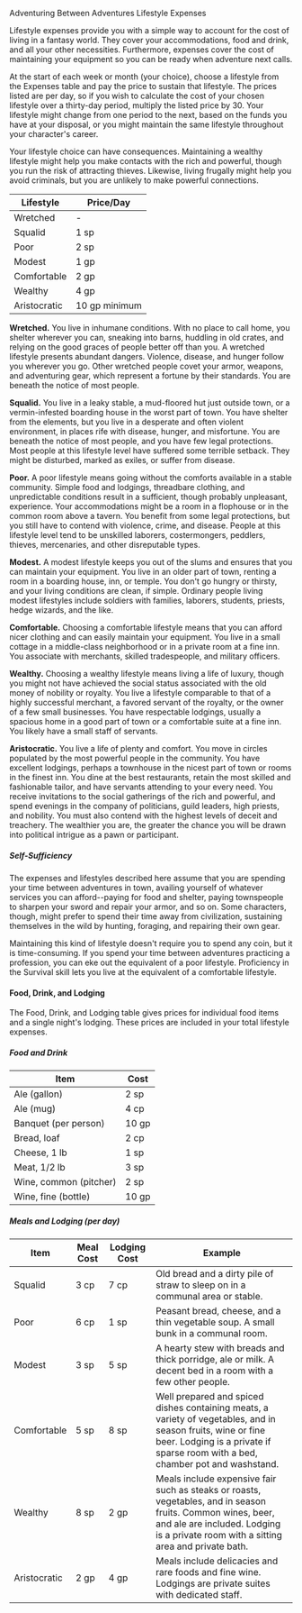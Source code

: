 Adventuring
Between Adventures
Lifestyle Expenses
<p>
  Lifestyle expenses provide you with a simple way to account for the cost of living in a fantasy world. They cover your accommodations, food and drink, and all your other necessities. Furthermore, expenses cover the cost of maintaining your equipment so you can be ready when adventure next calls.
</p>
<p>
  At the start of each week or month (your choice), choose a lifestyle from the Expenses table and pay the price to sustain that lifestyle. The prices listed are per day, so if you wish to calculate the cost of your chosen lifestyle over a thirty-day period, multiply the listed price by 30. Your lifestyle might change from one period to the next, based on the funds you have at your disposal, or you might maintain the same lifestyle throughout your character's career.
</p>
<p>
  Your lifestyle choice can have consequences. Maintaining a wealthy lifestyle might help you make contacts with the rich and powerful, though you run the risk of attracting thieves. Likewise, living frugally might help you avoid criminals, but you are unlikely to make powerful connections.
</p>
<table class="table table-sm">
  <thead><tr><th>Lifestyle</th><th>Price/Day</th></tr></thead>
  <tbody>
    <tr><td>Wretched</td><td>-</td></tr>
    <tr><td>Squalid</td><td>1 sp</td></tr>
    <tr><td>Poor</td><td>2 sp</td></tr>
    <tr><td>Modest</td><td>1 gp</td></tr>
    <tr><td>Comfortable</td><td>2 gp</td></tr>
    <tr><td>Wealthy</td><td>4 gp</td></tr>
    <tr><td>Aristocratic</td><td>10 gp minimum</td></tr>
  </tbody>
</table>
<p><strong>Wretched.</strong> You live in inhumane conditions. With no place to call home, you shelter wherever you can, sneaking into barns, huddling in old crates, and relying on the good graces of people better off than you. A wretched lifestyle presents abundant dangers. Violence, disease, and hunger follow you wherever you go. Other wretched people covet your armor, weapons, and adventuring gear, which represent a fortune by their standards. You are beneath the notice of most people.</p>
<p><strong>Squalid.</strong> You live in a leaky stable, a mud-floored hut just outside town, or a vermin-infested boarding house in the worst part of town. You have shelter from the elements, but you live in a desperate and often violent environment, in places rife with disease, hunger, and misfortune. You are beneath the notice of most people, and you have few legal protections. Most people at this lifestyle level have suffered some terrible setback. They might be disturbed, marked as exiles, or suffer from disease.</p>
<p>
  <strong>Poor.</strong> A poor lifestyle means going without the comforts available in a stable community. Simple food and lodgings, threadbare clothing, and unpredictable conditions result in a sufficient, though probably unpleasant, experience. Your accommodations might be a room in a flophouse or in the common room above a tavern. You benefit from some legal protections, but you still have to contend with violence, crime, and disease. People at this lifestyle level tend to be unskilled laborers, costermongers, peddlers, thieves, mercenaries, and other disreputable types.
</p>
<p>
  <strong>Modest.</strong> A modest lifestyle keeps you out of the slums and ensures that you can maintain your equipment. You live in an older part of town, renting a room in a boarding house, inn, or temple. You don't go hungry or thirsty, and your living conditions are clean, if simple. Ordinary people living modest lifestyles include soldiers with families, laborers, students, priests, hedge wizards, and the like.
</p>
<p>
  <strong>Comfortable.</strong> Choosing a comfortable lifestyle means that you can afford nicer clothing and can easily maintain your equipment. You live in a small cottage in a middle-class neighborhood or in a private room at a fine inn. You associate with merchants, skilled tradespeople, and military officers.
</p>
<p>
  <strong>Wealthy.</strong> Choosing a wealthy lifestyle means living a life of luxury, though you might not have achieved the social status associated with the old money of nobility or royalty. You live a lifestyle comparable to that of a highly successful merchant, a favored servant of the royalty, or the owner of a few small businesses. You have respectable lodgings, usually a spacious home in a good part of town or a comfortable suite at a fine inn. You likely have a small staff of servants.
</p>
<p>
  <strong>Aristocratic.</strong> You live a life of plenty and comfort. You move in circles populated by the most powerful people in the community. You have excellent lodgings, perhaps a townhouse in the nicest part of town or rooms in the finest inn. You dine at the best restaurants, retain the most skilled and fashionable tailor, and have servants attending to your every need. You receive invitations to the social gatherings of the rich and powerful, and spend evenings in the company of politicians, guild leaders, high priests, and nobility. You must also contend with the highest levels of deceit and treachery. The wealthier you are, the greater the chance you will be drawn into political intrigue as a pawn or participant.
</p>
<h5>Self-Sufficiency</h5>
<p>
  The expenses and lifestyles described here assume that you are spending your time between adventures in town, availing yourself of whatever services you can afford--paying for food and shelter, paying townspeople to sharpen your sword and repair your armor, and so on. Some characters, though, might prefer to spend their time away from civilization, sustaining themselves in the wild by hunting, foraging, and repairing their own gear.
</p>
<p>
  Maintaining this kind of lifestyle doesn't require you to spend any coin, but it is time-consuming. If you spend your time between adventures practicing a profession, you can eke out the equivalent of a poor lifestyle. Proficiency in the Survival skill lets you live at the equivalent of a comfortable lifestyle.
</p>
<h4>Food, Drink, and Lodging</h4>
<p>
  The Food, Drink, and Lodging table gives prices for individual food items and a single night's lodging. These prices are included in your total lifestyle expenses.
</p>
<h5>Food and Drink</h5>
<table class="table table-sm">
  <thead>
    <tr><th>Item</th><th>Cost</th></tr>
  </thead>
  <tbody>
    <tr><td>Ale (gallon)</td><td>2 sp</td></tr>
    <tr><td>Ale (mug)</td><td>4 cp</td></tr>
    <tr><td>Banquet (per person)</td><td>10 gp</td></tr>
    <tr><td>Bread, loaf</td><td>2 cp</td></tr>
    <tr><td>Cheese, 1 lb</td><td>1 sp</td></tr>
    <tr><td>Meat, 1/2 lb</td><td>3 sp</td></tr>
    <tr><td>Wine, common (pitcher)</td><td>2 sp</td></tr>
    <tr><td>Wine, fine (bottle)</td><td>10 gp</td></tr>
  </tbody>
</table>
<h5>Meals and Lodging (per day)</h5>
<table class="table table-sm">
  <thead><tr><th>Item</th><th>Meal Cost</th><th>Lodging Cost</th><th>Example</th></tr></thead>
  <tbody>
    <tr><td>Squalid</td><td>3 cp</td><td>7 cp</td><td>Old bread and a dirty pile of straw to sleep on in a communal area or stable.</td></tr>
    <tr><td>Poor</td><td>6 cp</td><td>1 sp</td><td>Peasant bread, cheese, and a thin vegetable soup. A small bunk in a communal room.</td></tr>
    <tr><td>Modest</td><td>3 sp</td><td>5 sp</td><td>A hearty stew with breads and thick porridge, ale or milk. A decent bed in a room with a few other people.</td></tr>
    <tr><td>Comfortable</td><td>5 sp</td><td>8 sp</td><td>Well prepared and spiced dishes containing meats, a variety of vegetables, and in season fruits, wine or fine beer. Lodging is a private if sparse room with a bed, chamber pot and washstand.</td></tr>
    <tr><td>Wealthy</td><td>8 sp</td><td>2 gp</td><td>Meals include expensive fair such as steaks or roasts, vegetables, and in season fruits. Common wines, beer, and ale are included. Lodging is a private room with a sitting area and private bath.</td></tr>
    <tr><td>Aristocratic</td><td>2 gp</td><td>4 gp</td><td>Meals include delicacies and rare foods and fine wine. Lodgings are private suites with dedicated staff.</td></tr>
  </tbody>
</table>